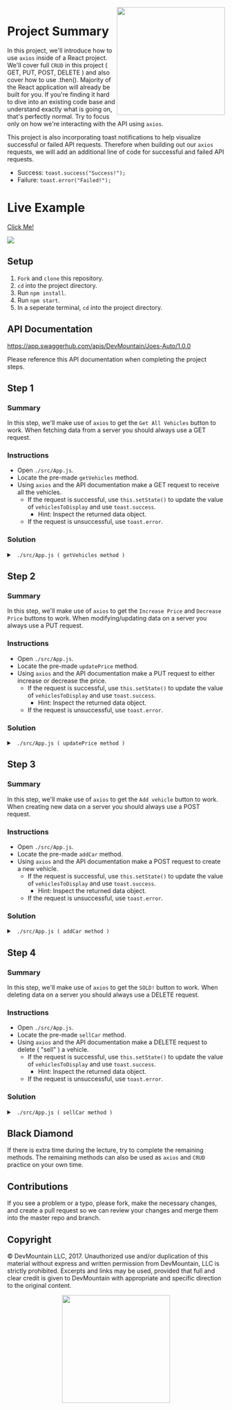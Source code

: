 <img src="https://devmounta.in/img/logowhiteblue.png" width="250" align="right">

# Project Summary

In this project, we'll introduce how to use `axios` inside of a React project. We'll cover full `CRUD` in this project ( GET, PUT, POST, DELETE ) and also cover how to use .then(). Majority of the React application will already be built for you. If you're finding it hard to dive into an existing code base and understand exactly what is going on, that's perfectly normal. Try to focus only on how we're interacting with the API using `axios`.

This project is also incorporating toast notifications to help visualize successful or failed API requests. Therefore when building out our `axios` requests, we will add an additional line of code for successful and failed API requests.

* Success: `toast.success("Success!");`
* Failure: `toast.error("Failed!");`

# Live Example

<a href="https://devmountain.github.io/react-3-mini/">Click Me!</a>

<img src="https://github.com/DevMountain/react-3-mini/blob/solution/assets/1.png" />

## Setup

1.  `Fork` and `clone` this repository.
2.  `cd` into the project directory.
3.  Run `npm install`.
4.  Run `npm start`.
5.  In a seperate terminal, `cd` into the project directory.

## API Documentation

https://app.swaggerhub.com/apis/DevMountain/Joes-Auto/1.0.0

Please reference this API documentation when completing the project steps.

## Step 1

### Summary

In this step, we'll make use of `axios` to get the `Get All Vehicles` button to work. When fetching data from a server you should always use a GET request.

### Instructions

* Open `./src/App.js`.
* Locate the pre-made `getVehicles` method.
* Using `axios` and the API documentation make a GET request to receive all the vehicles.
  * If the request is successful, use `this.setState()` to update the value of `vehiclesToDisplay` and use `toast.success`.
    * Hint: Inspect the returned data object.
  * If the request is unsuccessful, use `toast.error`.

### Solution

<details>

<summary> <code> ./src/App.js ( getVehicles method ) </code> </summary>

```js
getVehicles() {
  axios.get('https://joes-autos.herokuapp.com/api/vehicles').then( results => {
    toast.success("Successfully got Vehicles.");
    this.setState({ 'vehiclesToDisplay': results.data });
  }).catch( () => toast.error("Failed at fetching Vehicles") );
}
```

</details>

## Step 2

### Summary

In this step, we'll make use of `axios` to get the `Increase Price` and `Decrease Price` buttons to work. When modifying/updating data on a server you always use a PUT request.

### Instructions

* Open `./src/App.js`.
* Locate the pre-made `updatePrice` method.
* Using `axios` and the API documentation make a PUT request to either increase or decrease the price.
  * If the request is successful, use `this.setState()` to update the value of `vehiclesToDisplay` and use `toast.success`.
    * Hint: Inspect the returned data object.
  * If the request is unsuccessful, use `toast.error`.

### Solution

<details>

<summary> <code> ./src/App.js ( updatePrice method ) </code> </summary>

```js
updatePrice( priceChange, id ) {
  axios.put(`https://joes-autos.herokuapp.com/api/vehicles/${ id }/${ priceChange }`).then( results => {
    toast.success("Successfully updated price.");
    this.setState({ 'vehiclesToDisplay': results.data.vehicles });
  }).catch( () => toast.error("Failed at updating price") );
}
```

</details>

## Step 3

### Summary

In this step, we'll make use of `axios` to get the `Add vehicle` button to work. When creating new data on a server you should always use a POST request.

### Instructions

* Open `./src/App.js`.
* Locate the pre-made `addCar` method.
* Using `axios` and the API documentation make a POST request to create a new vehicle.
  * If the request is successful, use `this.setState()` to update the value of `vehiclesToDisplay` and use `toast.success`.
    * Hint: Inspect the returned data object.
  * If the request is unsuccessful, use `toast.error`.

### Solution

<details>

<summary> <code> ./src/App.js ( addCar method ) </code> </summary>

```js
addCar() {
  let newCar = {
    make: this.refs.make.value,
    model: this.refs.model.value,
    color: this.refs.color.value,
    year: this.refs.year.value,
    price: this.refs.price.value
  };

  axios.post('https://joes-autos.herokuapp.com/api/vehicles', newCar).then( results => {
    toast.success("Successfully added vehicle.");
    this.setState({ vehiclesToDisplay: results.data.vehicles });
  }).catch( () => toast.error('Failed at adding new vehicle.') );
}
```

</details>

## Step 4

### Summary

In this step, we'll make use of `axios` to get the `SOLD!` button to work. When deleting data on a server you should always use a DELETE request.

### Instructions

* Open `./src/App.js`.
* Locate the pre-made `sellCar` method.
* Using `axios` and the API documentation make a DELETE request to delete ( "sell" ) a vehicle.
  * If the request is successful, use `this.setState()` to update the value of `vehiclesToDisplay` and use `toast.success`.
    * Hint: Inspect the returned data object.
  * If the request is unsuccessful, use `toast.error`.

### Solution

<details>

<summary> <code> ./src/App.js ( sellCar method ) </code> </summary>

```js
sellCar( id ) {
  axios.delete(`https://joes-autos.herokuapp.com/api/vehicles/${ id }`).then( results => {
    toast.success("Successfully sold car.");
    this.setState({ 'vehiclesToDisplay': results.data.vehicles });
  }).catch( () => toast.error("Failed at selling car.") );
}
```

</details>

## Black Diamond

If there is extra time during the lecture, try to complete the remaining methods. The remaining methods can also be used as `axios` and `CRUD` practice on your own time.

## Contributions

If you see a problem or a typo, please fork, make the necessary changes, and create a pull request so we can review your changes and merge them into the master repo and branch.

## Copyright

© DevMountain LLC, 2017. Unauthorized use and/or duplication of this material without express and written permission from DevMountain, LLC is strictly prohibited. Excerpts and links may be used, provided that full and clear credit is given to DevMountain with appropriate and specific direction to the original content.

<p align="center">
<img src="https://devmounta.in/img/logowhiteblue.png" width="250">
</p>
